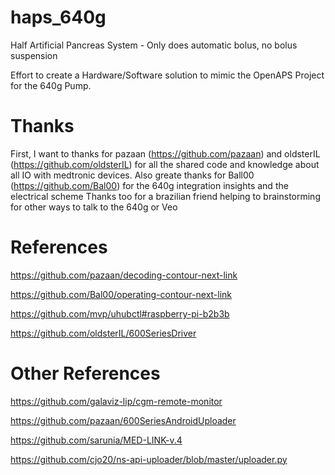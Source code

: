 # haps_640g

Half Artificial Pancreas System - Only does automatic bolus, no bolus suspension

Effort to create a Hardware/Software solution to mimic the OpenAPS Project for the 640g Pump. 



# Thanks

First, I want to thanks for pazaan (https://github.com/pazaan) and oldsterIL (https://github.com/oldsterIL) for all the shared code and knowledge about all IO with medtronic devices. 
Also greate thanks for Ball00 (https://github.com/Bal00) for the 640g integration insights and the electrical scheme
Thanks too for a brazilian friend helping to brainstorming for other ways to talk to the 640g or Veo


# References 

https://github.com/pazaan/decoding-contour-next-link

https://github.com/Bal00/operating-contour-next-link

https://github.com/mvp/uhubctl#raspberry-pi-b2b3b

https://github.com/oldsterIL/600SeriesDriver


# Other References 

https://github.com/galaviz-lip/cgm-remote-monitor

https://github.com/pazaan/600SeriesAndroidUploader

https://github.com/sarunia/MED-LINK-v.4

https://github.com/cjo20/ns-api-uploader/blob/master/uploader.py

